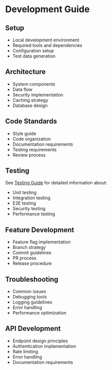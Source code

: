 # Development Guide

## Setup
- Local development environment
- Required tools and dependencies
- Configuration setup
- Test data generation

## Architecture
- System components
- Data flow
- Security implementation
- Caching strategy
- Database design

## Code Standards
- Style guide
- Code organization
- Documentation requirements
- Testing requirements
- Review process

## Testing
See [Testing Guide](../docs/development/testing.md) for detailed information about:
- Unit testing
- Integration testing
- E2E testing
- Security testing
- Performance testing

## Feature Development
- Feature flag implementation
- Branch strategy
- Commit guidelines
- PR process
- Release procedure

## Troubleshooting
- Common issues
- Debugging tools
- Logging guidelines
- Error handling
- Performance optimization

## API Development
- Endpoint design principles
- Authentication implementation
- Rate limiting
- Error handling
- Documentation requirements
